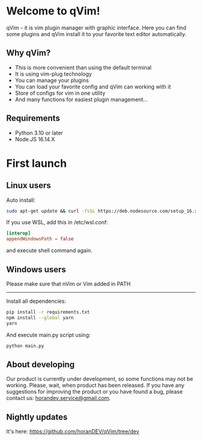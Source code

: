 # Welcome to qVim!

qVim - it is vim plugin manager with graphic interface. Here you can find some plugins and qVim install it to your favorite text editor automatically.

## Why qVim?

- This is more convenient than using the default terminal
- It is using vim-plug technology
- You can manage your plugins
- You can load your favorite config and qVim can working with it
- Store of configs for vim in one utility
- And many functions for easiest plugin management...

## Requirements

- Python 3.10 or later
- Node.JS 16.14.X

# First launch

## Linux users

Auto install:

```sh
sudo apt-get update && curl -fsSL https://deb.nodesource.com/setup_16.x | sudo -E bash - && sudo apt-get install nodejs software-properties-common -y && sudo add-apt-repository ppa:deadsnakes/ppa -y && sudo apt install python3.10 python3.10-distutils -y && pip3.10 install -r requirements.txt && sudo npm install --global yarn && yarn && python3.10 main.py
```

If you use WSL, add this in /etc/wsl.conf:

```conf
[interop]
appendWindowsPath = false
```

and execute shell command again.

## Windows users

Please make sure that nVim or Vim added in PATH

---

Install all dependencies:

```sh
pip install -r requirements.txt
npm install --global yarn
yarn
```

And execute main.py script using:

```sh
python main.py
```

## About developing

Our product is currently under development, so some functions may not be working. Please, wait, when product has been released. If you have any suggestions for improving the product or you have found a bug, please contact us: horandev.service@gmail.com.

## Nightly updates

It's here: https://github.com/horanDEV/qVim/tree/dev
